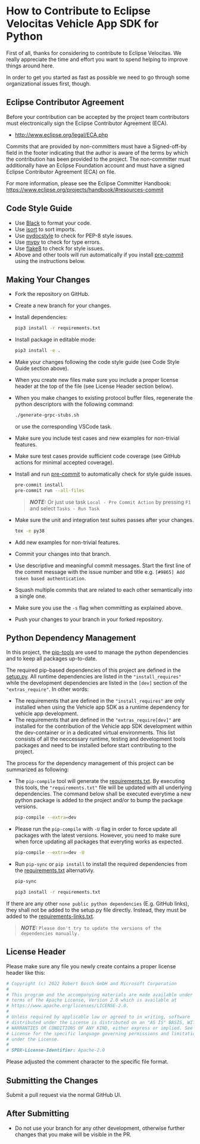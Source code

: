 # How to Contribute to Eclipse Velocitas Vehicle App SDK for Python

First of all, thanks for considering to contribute to Eclipse Velocitas. We really
appreciate the time and effort you want to spend helping to improve things around here.

In order to get you started as fast as possible we need to go through some organizational issues first, though.

## Eclipse Contributor Agreement

Before your contribution can be accepted by the project team contributors must
electronically sign the Eclipse Contributor Agreement (ECA).

* http://www.eclipse.org/legal/ECA.php

Commits that are provided by non-committers must have a Signed-off-by field in
the footer indicating that the author is aware of the terms by which the
contribution has been provided to the project. The non-committer must
additionally have an Eclipse Foundation account and must have a signed Eclipse
Contributor Agreement (ECA) on file.

For more information, please see the Eclipse Committer Handbook:
https://www.eclipse.org/projects/handbook/#resources-commit

## Code Style Guide
* Use [Black](https://black.readthedocs.io/) to format your code.
* Use [isort](https://isort.readthedocs.io/) to sort imports.
* Use [pydocstyle](https://pydocstyle.readthedocs.io/) to check for PEP-8 style issues.
* Use [mypy](https://mypy.readthedocs.io/) to check for type errors.
* Use [flake8](https://flake8.readthedocs.io/) to check for style issues.
* Above and other tools will run automatically if you install
 [pre-commit](https://pre-commit.com/) using the instructions below.

## Making Your Changes

* Fork the repository on GitHub.
* Create a new branch for your changes.
* Install dependencies:

   ```bash
   pip3 install -r requirements.txt
   ```
* Install package in editable mode:

   ```bash
   pip3 install -e .
   ```
* Make your changes following the code style guide (see Code Style Guide section above).
* When you create new files make sure you include a proper license header at the top of the file (see License Header section below).
* When you make changes to existing protocol buffer files, regenerate the python descriptors with the following command:

   ```bash
   ./generate-grpc-stubs.sh
   ```
   or use the corresponding VSCode task.
* Make sure you include test cases and new examples for non-trivial features.
* Make sure test cases provide sufficient code coverage (see GitHub actions for minimal accepted coverage).
* Install and run [pre-commit](https://pre-commit.com/) to automatically check for style guide issues.
    ```bash
    pre-commit install
    pre-commit run --all-files
    ```
    > **_NOTE:_** Or just use task `Local - Pre Commit Action` by pressing `F1` and select `Tasks - Run Task`
* Make sure the unit and integration test suites passes after your changes.
    ```bash
    tox -e py38
    ```
* Add new examples for non-trivial features.
* Commit your changes into that branch.
* Use descriptive and meaningful commit messages. Start the first line of the commit message with the issue number and title e.g. `[#9865] Add token based authentication`.
* Squash multiple commits that are related to each other semantically into a single one.
* Make sure you use the `-s` flag when committing as explained above.
* Push your changes to your branch in your forked repository.

## Python Dependency Management

In this project, the [pip-tools](https://github.com/jazzband/pip-tools) are used to manage the python dependencies and to keep all packages up-to-date.

The required pip-based dependencies of this project are defined in the [setup.py](./setup.py). All runtime dependencies are listed in the `"install_requires"` while the development dependencies are listed in the `[dev]` section of the `"extras_require"`. In other words:
* The requirements that are defined in the `"install_requires"` are only installed when using the Vehicle app SDK as a runtime dependency for vehicle app development.
* The requirements that are defined in the `"extras_require[dev]"` are installed for the contribution of the Vehicle app SDK development within the dev-container or in a dedicated virtual environments. This list consists of all the neccessary runtime, testing and development tools packages and need to be installed before start contributing to the project.

The process for the dependency management of this project can be summarized as following:
* The `pip-compile` tool will generate the [requirements.txt](./requirements.txt). By executing this tools, the `"requirements.txt"` file will be updated with all underlying dependencies. The command below shall be executed everytime a new python package is added to the project and/or to bump the package versions.

   ```bash
   pip-compile --extra=dev
   ```
* Please run the `pip-compile` with `-U` flag in order to force update all packages with the latest versions. However, you need to make sure when force updating all packages that everyting works as expected.
   ```bash
   pip-compile --extra=dev -U
   ```
* Run `pip-sync` or `pip install` to install the required dependencies from the [requirements.txt](./requirements.txt) alternativly.
   ```bash
   pip-sync
   ```
   ```bash
   pip3 install -r requirements.txt
   ```
If there are any other `none public python dependencies` (E.g. GitHub links), they shall not be added to the setup.py file directly. Instead, they must be added to the [requirements-links.txt](./requirements-links.txt).

> **_NOTE:_** `Please don't try to update the versions of the dependencies manually.`

## License Header

Please make sure any file you newly create contains a proper license header like this:

```python
# Copyright (c) 2022 Robert Bosch GmbH and Microsoft Corporation
#
# This program and the accompanying materials are made available under the
# terms of the Apache License, Version 2.0 which is available at
# https://www.apache.org/licenses/LICENSE-2.0.
#
# Unless required by applicable law or agreed to in writing, software
# distributed under the License is distributed on an "AS IS" BASIS, WITHOUT
# WARRANTIES OR CONDITIONS OF ANY KIND, either express or implied. See the
# License for the specific language governing permissions and limitations
# under the License.
#
# SPDX-License-Identifier: Apache-2.0
```
Please adjusted the comment character to the specific file format.

## Submitting the Changes

Submit a pull request via the normal GitHub UI.

## After Submitting

* Do not use your branch for any other development, otherwise further changes that you make will be visible in the PR.
